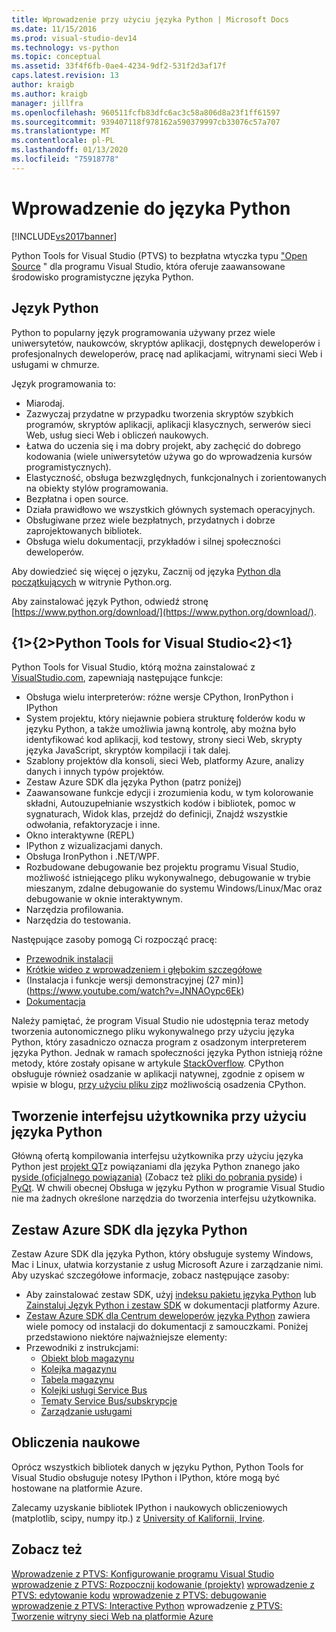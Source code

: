 ```yaml
---
title: Wprowadzenie przy użyciu języka Python | Microsoft Docs
ms.date: 11/15/2016
ms.prod: visual-studio-dev14
ms.technology: vs-python
ms.topic: conceptual
ms.assetid: 33f4f6fb-0ae4-4234-9df2-531f2d3af17f
caps.latest.revision: 13
author: kraigb
ms.author: kraigb
manager: jillfra
ms.openlocfilehash: 960511fcfb83dfc6ac3c58a806d8a23f1ff61597
ms.sourcegitcommit: 939407118f978162a590379997cb33076c57a707
ms.translationtype: MT
ms.contentlocale: pl-PL
ms.lasthandoff: 01/13/2020
ms.locfileid: "75918778"
---
```

# <a name="getting-started-with-python"></a>Wprowadzenie do języka Python
[!INCLUDE[vs2017banner](../includes/vs2017banner.md)]

Python Tools for Visual Studio (PTVS) to bezpłatna wtyczka typu ["Open Source](https://github.com/Microsoft/ptvs) " dla programu Visual Studio, która oferuje zaawansowane środowisko programistyczne języka Python.  
  
## <a name="python-the-language"></a>Język Python
  
Python to popularny język programowania używany przez wiele uniwersytetów, naukowców, skryptów aplikacji, dostępnych deweloperów i profesjonalnych deweloperów, pracę nad aplikacjami, witrynami sieci Web i usługami w chmurze.

Język programowania to:
  
- Miarodaj.
- Zazwyczaj przydatne w przypadku tworzenia skryptów szybkich programów, skryptów aplikacji, aplikacji klasycznych, serwerów sieci Web, usług sieci Web i obliczeń naukowych.
- Łatwa do uczenia się i ma dobry projekt, aby zachęcić do dobrego kodowania (wiele uniwersytetów używa go do wprowadzenia kursów programistycznych).
- Elastyczność, obsługa bezwzględnych, funkcjonalnych i zorientowanych na obiekty stylów programowania.
- Bezpłatna i open source.
- Działa prawidłowo we wszystkich głównych systemach operacyjnych.  
- Obsługiwane przez wiele bezpłatnych, przydatnych i dobrze zaprojektowanych bibliotek.  
- Obsługa wielu dokumentacji, przykładów i silnej społeczności deweloperów.  

Aby dowiedzieć się więcej o języku, Zacznij od języka [Python dla początkujących](https://www.python.org/about/gettingstarted/) w witrynie Python.org.

Aby zainstalować język Python, odwiedź stronę [https://www.python.org/download/](https://www.python.org/download/).

## <a name="python-tools-for-visual-studio"></a>{1&gt;{2&gt;Python Tools for Visual Studio&lt;2}&lt;1}
  
Python Tools for Visual Studio, którą można zainstalować z [VisualStudio.com](https://www.visualstudio.com/explore/python-vs), zapewniają następujące funkcje:  
  
- Obsługa wielu interpreterów: różne wersje CPython, IronPython i IPython  
- System projektu, który niejawnie pobiera strukturę folderów kodu w języku Python, a także umożliwia jawną kontrolę, aby można było identyfikować kod aplikacji, kod testowy, strony sieci Web, skrypty języka JavaScript, skryptów kompilacji i tak dalej.  
- Szablony projektów dla konsoli, sieci Web, platformy Azure, analizy danych i innych typów projektów.    
- Zestaw Azure SDK dla języka Python (patrz poniżej)    
- Zaawansowane funkcje edycji i zrozumienia kodu, w tym kolorowanie składni, Autouzupełnianie wszystkich kodów i bibliotek, pomoc w sygnaturach, Widok klas, przejdź do definicji, Znajdź wszystkie odwołania, refaktoryzacje i inne.    
- Okno interaktywne (REPL)
- IPython z wizualizacjami danych.
- Obsługa IronPython i .NET/WPF.    
- Rozbudowane debugowanie bez projektu programu Visual Studio, możliwość istniejącego pliku wykonywalnego, debugowanie w trybie mieszanym, zdalne debugowanie do systemu Windows/Linux/Mac oraz debugowanie w oknie interaktywnym.   
- Narzędzia profilowania.  
- Narzędzia do testowania.  
  
Następujące zasoby pomogą Ci rozpocząć pracę:

- [Przewodnik instalacji](https://github.com/Microsoft/PTVS/wiki/PTVS-Installation)    
- [Krótkie wideo z wprowadzeniem i głębokim szczegółowe](https://www.youtube.com/playlist?list=PLReL099Y5nRdLgGAdrb_YeTdEnd23s6Ff)  
- (Instalacja i funkcje wersji demonstracyjnej (27 min)](https://www.youtube.com/watch?v=JNNAOypc6Ek)  
- [Dokumentacja](https://github.com/Microsoft/PTVS/wiki)  

Należy pamiętać, że program Visual Studio nie udostępnia teraz metody tworzenia autonomicznego pliku wykonywalnego przy użyciu języka Python, który zasadniczo oznacza program z osadzonym interpreterem języka Python. Jednak w ramach społeczności języka Python istnieją różne metody, które zostały opisane w artykule [StackOverflow](https://stackoverflow.com/questions/5458048/how-to-make-a-python-script-standalone-executable-to-run-without-any-dependency). CPython obsługuje również osadzanie w aplikacji natywnej, zgodnie z opisem w wpisie w blogu, [przy użyciu pliku zip](https://devblogs.microsoft.com/python/cpython-embeddable-zip-file/)z możliwością osadzenia CPython.
  
## <a name="building-ui-with-python"></a>Tworzenie interfejsu użytkownika przy użyciu języka Python  

Główną ofertą kompilowania interfejsu użytkownika przy użyciu języka Python jest [projekt QT](https://www.qt.io/qt-for-application-development/)z powiązaniami dla języka Python znanego jako [pyside (oficjalnego powiązania)](https://wiki.qt.io/PySide) (Zobacz też [pliki do pobrania pyside](https://download.qt.io/official_releases/pyside/.)) i [PyQt](https://wiki.python.org/moin/PyQt). W chwili obecnej Obsługa w języku Python w programie Visual Studio nie ma żadnych określone narzędzia do tworzenia interfejsu użytkownika.

## <a name="azure-sdk-for-python"></a>Zestaw Azure SDK dla języka Python
  
Zestaw Azure SDK dla języka Python, który obsługuje systemy Windows, Mac i Linux, ułatwia korzystanie z usług Microsoft Azure i zarządzanie nimi. Aby uzyskać szczegółowe informacje, zobacz następujące zasoby: 

- Aby zainstalować zestaw SDK, użyj [indeksu pakietu języka Python](https://pypi.python.org/pypi/azure) lub [Zainstaluj Język Python i zestaw SDK](/azure/python/python-sdk-azure-install) w dokumentacji platformy Azure. 
- [Zestaw Azure SDK dla Centrum deweloperów języka Python](https://azure.microsoft.com/develop/python/) zawiera wiele pomocy od instalacji do dokumentacji z samouczkami.  Poniżej przedstawiono niektóre najważniejsze elementy:  
- Przewodniki z instrukcjami:
  - [Obiekt blob magazynu](https://azure.microsoft.com/develop/python/how-to-guides/blob-service/)  
  - [Kolejka magazynu](https://azure.microsoft.com/develop/python/how-to-guides/queue-service/)  
  - [Tabela magazynu](https://azure.microsoft.com/develop/python/how-to-guides/table-service/)  
  - [Kolejki usługi Service Bus](https://azure.microsoft.com/develop/python/how-to-guides/service-bus-queues/)
  - [Tematy Service Bus/subskrypcje](https://azure.microsoft.com/develop/python/how-to-guides/service-bus-topics/) 
  - [Zarządzanie usługami](https://azure.microsoft.com/develop/python/how-to-guides/service-management/)  

## <a name="scientific-computing"></a>Obliczenia naukowe

Oprócz wszystkich bibliotek danych w języku Python, Python Tools for Visual Studio obsługuje notesy IPython i IPython, które mogą być hostowane na platformie Azure.

Zalecamy uzyskanie bibliotek IPython i naukowych obliczeniowych (matplotlib, scipy, numpy itp.) z [University of Kalifornii, Irvine](https://www.lfd.uci.edu/~gohlke/pythonlibs/#scipy-stack).  
  
## <a name="see-also"></a>Zobacz też  

[Wprowadzenie z PTVS: Konfigurowanie programu Visual Studio](../python/getting-started-with-ptvs-setting-up-visual-studio.md)
[wprowadzenie z PTVS: Rozpocznij kodowanie (projekty)](../python/getting-started-with-ptvs-start-coding-projects.md)
[wprowadzenie z PTVS: edytowanie kodu](../python/getting-started-with-ptvs-editing-code.md)
[wprowadzenie z PTVS: debugowanie](../python/getting-started-with-ptvs-debugging.md)
[wprowadzenie z PTVS: Interactive Python](../python/getting-started-with-ptvs-interactive-python.md)
wprowadzenie [z PTVS: Tworzenie witryny sieci Web na platformie Azure](../python/getting-started-with-ptvs-building-a-website-in-azure.md)

